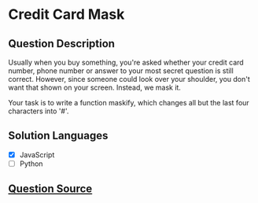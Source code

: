 # Credit Card Mask

## Question Description

Usually when you buy something, you're asked whether your credit card number, phone number or answer to your most secret question is still correct. However, since someone could look over your shoulder, you don't want that shown on your screen. Instead, we mask it.

Your task is to write a function maskify, which changes all but the last four characters into '#'.

## Solution Languages

- [x] JavaScript
- [ ] Python

## [Question Source](https://www.codewars.com/kata/5412509bd436bd33920011bc)
